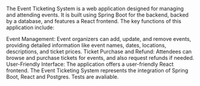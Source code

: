 The Event Ticketing System is a web application designed for managing and attending events. It is built using Spring Boot for the backend, backed by a database, and features a React frontend. The key functions of this application include:

Event Management: Event organizers can add, update, and remove events, providing detailed information like event names, dates, locations, descriptions, and ticket prices. Ticket Purchase and Refund: Attendees can browse and purchase tickets for events, and also request refunds if needed. User-Friendly Interface: The application offers a user-friendly React frontend. The Event Ticketing System represents the integration of Spring Boot, React and Postgres. Tests are avaliable.
